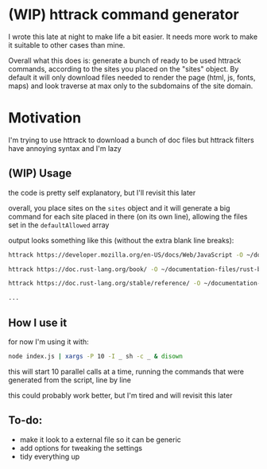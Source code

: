 # (WIP) httrack command generator

I wrote this late at night to make life a bit easier. It needs more work to make it suitable to other cases than mine.

Overall what this does is: generate a bunch of ready to be used httrack commands, according to the sites you placed on the "sites" object. By default it will only download files needed to render the page (html, js, fonts, maps) and look traverse at max only to the subdomains of the site domain.

# Motivation

I'm trying to use httrack to download a bunch of doc files but httrack filters have annoying syntax and I'm lazy

## (WIP) Usage

the code is pretty self explanatory, but I'll revisit this later

overall, you place sites on the `sites` object and it will generate a big command for each site placed in there (on its own line), allowing the files set in the `defaultAllowed` array 

output looks something like this (without the extra blank line breaks):
```bash
httrack https://developer.mozilla.org/en-US/docs/Web/JavaScript -O ~/documentation-files/mozilla.org "+*.mozilla.org/**/*.html" "+*.mozilla.org/**/*.css" "+*.mozilla.org/**/*.js" "+*.mozilla.org/**/*.map.js" "+*.mozilla.org/**/*.map.css" "+*.mozilla.org/**/*.woff" "+*.mozilla.org/**/*.woff2"

httrack https://doc.rust-lang.org/book/ -O ~/documentation-files/rust-book "+*.rust-lang.org/**/*.html" "+*.rust-lang.org/**/*.css" "+*.rust-lang.org/**/*.js" "+*.rust-lang.org/**/*.map.js" "+*.rust-lang.org/**/*.map.css" "+*.rust-lang.org/**/*.woff" "+*.rust-lang.org/**/*.woff2"

httrack https://doc.rust-lang.org/stable/reference/ -O ~/documentation-files/rust-reference "+*.rust-lang.org/**/*.html" "+*.rust-lang.org/**/*.css" "+*.rust-lang.org/**/*.js" "+*.rust-lang.org/**/*.map.js" "+*.rust-lang.org/**/*.map.css" "+*.rust-lang.org/**/*.woff" "+*.rust-lang.org/**/*.woff2"

...
```

## How I use it

for now I'm using it with:
```bash
node index.js | xargs -P 10 -I _ sh -c _ & disown
```

this will start 10 parallel calls at a time, running the commands that were generated from the script, line by line

this could probably work better, but I'm tired and will revisit this later

## To-do:

- make it look to a external file so it can be generic
- add options for tweaking the settings
- tidy everything up
